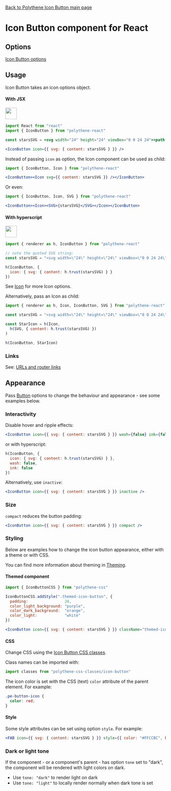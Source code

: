[Back to Polythene Icon Button main page](../icon-button.md)

# Icon Button component for React


## Options

[Icon Button options](../icon-button.md)


## Usage

Icon Button takes an icon options object.

#### With JSX

<a href="https://jsfiddle.net/ArthurClemens/xuo1gow5/" target="_blank"><img src="https://arthurclemens.github.io/assets/polythene/docs/try-out-green.gif" height="36" /></a>

~~~jsx
import React from "react"
import { IconButton } from "polythene-react"

const starsSVG = <svg width="24" height="24" viewBox="0 0 24 24"><path d="M11.99 2C6.47 2 2 6.48 2 12s4.47 10 9.99 10C17.52 22 22 17.52 22 12S17.52 2 11.99 2zm4.24 16L12 15.45 7.77 18l1.12-4.81-3.73-3.23 4.92-.42L12 5l1.92 4.53 4.92.42-3.73 3.23L16.23 18z"/></svg>

<IconButton icon={{ svg: { content: starsSVG } }} />
~~~

Instead of passing `icon` as option, the Icon component can be used as child:

~~~jsx
import { IconButton, Icon } from "polythene-react"

<IconButton><Icon svg={{ content: starsSVG }} /></IconButton>
~~~

Or even:

~~~jsx
import { IconButton, Icon, SVG } from "polythene-react"

<IconButton><Icon><SVG>{starsSVG}</SVG></Icon></IconButton>
~~~

#### With hyperscript

<a href="https://jsfiddle.net/ArthurClemens/xh7jgutu/" target="_blank"><img src="https://arthurclemens.github.io/assets/polythene/docs/try-out-green.gif" height="36" /></a>

~~~javascript
import { renderer as h, IconButton } from "polythene-react"

// note the quoted SVG string:
const starsSVG = "<svg width=\"24\" height=\"24\" viewBox=\"0 0 24 24\"><path d=\"M11.99 2C6.47 2 2 6.48 2 12s4.47 10 9.99 10C17.52 22 22 17.52 22 12S17.52 2 11.99 2zm4.24 16L12 15.45 7.77 18l1.12-4.81-3.73-3.23 4.92-.42L12 5l1.92 4.53 4.92.42-3.73 3.23L16.23 18z\"/></svg>"

h(IconButton, {
  icon: { svg: { content: h.trust(starsSVG) } }
})
~~~

See [Icon](../icon.md) for more Icon options.

Alternatively, pass an Icon as child:

~~~javascript
import { renderer as h, Icon, IconButton, SVG } from "polythene-react"

const starsSVG = "<svg width=\"24\" height=\"24\" viewBox=\"0 0 24 24\"><path d=\"M11.99 2C6.47 2 2 6.48 2 12s4.47 10 9.99 10C17.52 22 22 17.52 22 12S17.52 2 11.99 2zm4.24 16L12 15.45 7.77 18l1.12-4.81-3.73-3.23 4.92-.42L12 5l1.92 4.53 4.92.42-3.73 3.23L16.23 18z\"/></svg>"

const StarIcon = h(Icon,
  h(SVG, { content: h.trust(starsSVG) })
)

h(IconButton, StarIcon)
~~~


### Links

See: [URLs and router links](../../handling-urls.md)


## Appearance

Pass [Button](../button.md) options to change the behaviour and appearance - see some examples below.

### Interactivity

Disable hover and ripple effects:

~~~jsx
<IconButton icon={{ svg: { content: starsSVG } }} wash={false} ink={false} />
~~~

or with hyperscript:

~~~javascript
h(IconButton, {
  icon: { svg: { content: h.trust(starsSVG) } },
  wash: false,
  ink: false
})
~~~

Alternatively, use `inactive`:

~~~jsx
<IconButton icon={{ svg: { content: starsSVG } }} inactive />
~~~

### Size

`compact` reduces the button padding:

~~~jsx
<IconButton icon={{ svg: { content: starsSVG } }} compact />
~~~

### Styling

Below are examples how to change the icon button appearance, either with a theme or with CSS.

You can find more information about theming in  [Theming](../../theming.md).

#### Themed component

~~~jsx
import { IconButtonCSS } from "polythene-css"

IconButtonCSS.addStyle(".themed-icon-button", {
  padding:                24,
  color_light_background: "purple",
  color_dark_background:  "orange",
  color_light:            "white"
})

<IconButton icon={{ svg: { content: starsSVG } }} className="themed-icon-button" />
~~~

#### CSS

Change CSS using the [Icon Button CSS classes](../../../packages/polythene-css-classes/icon-button.js).

Class names can be imported with:

~~~javascript
import classes from "polythene-css-classes/icon-button"
~~~

The icon color is set with the CSS (text) `color` attribute of the parent element. For example:

~~~css
.pe-button-icon {
  color: red;
}
~~~

#### Style

Some style attributes can be set using option `style`. For example:

~~~jsx
<FAB icon={{ svg: { content: starsSVG } }} style={{ color: "#FFCCBC", backgroundColor: "#4E342E" }} />
~~~

### Dark or light tone

If the component - or a component's parent - has option `tone` set to "dark", the component will be rendered with light colors on dark. 

* Use `tone: "dark"` to render light on dark
* Use `tone: "light"` to locally render normally when dark tone is set


